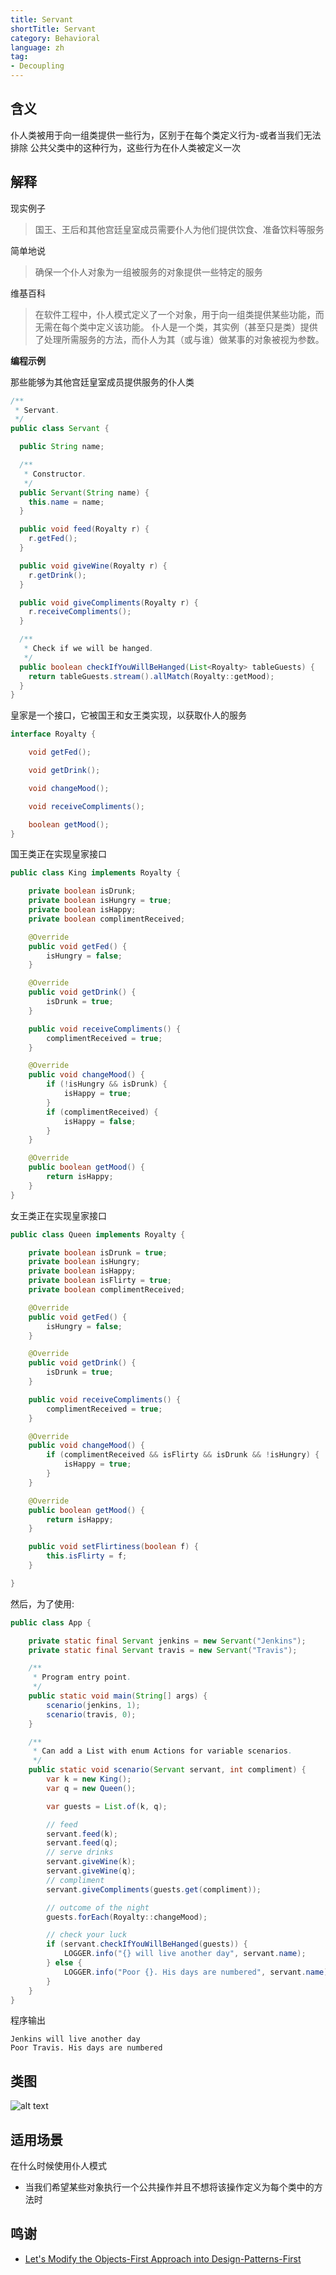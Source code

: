 ```yaml
---
title: Servant
shortTitle: Servant
category: Behavioral
language: zh
tag:
- Decoupling
---
```


## 含义
仆人类被用于向一组类提供一些行为，区别于在每个类定义行为-或者当我们无法排除
公共父类中的这种行为，这些行为在仆人类被定义一次

## 解释

现实例子

> 国王、王后和其他宫廷皇室成员需要仆人为他们提供饮食、准备饮料等服务

简单地说

> 确保一个仆人对象为一组被服务的对象提供一些特定的服务

维基百科

> 在软件工程中，仆人模式定义了一个对象，用于向一组类提供某些功能，而无需在每个类中定义该功能。 仆人是一个类，其实例（甚至只是类）提供了处理所需服务的方法，而仆人为其（或与谁）做某事的对象被视为参数。

**编程示例**

那些能够为其他宫廷皇室成员提供服务的仆人类

```java
/**
 * Servant.
 */
public class Servant {

  public String name;

  /**
   * Constructor.
   */
  public Servant(String name) {
    this.name = name;
  }

  public void feed(Royalty r) {
    r.getFed();
  }

  public void giveWine(Royalty r) {
    r.getDrink();
  }

  public void giveCompliments(Royalty r) {
    r.receiveCompliments();
  }

  /**
   * Check if we will be hanged.
   */
  public boolean checkIfYouWillBeHanged(List<Royalty> tableGuests) {
    return tableGuests.stream().allMatch(Royalty::getMood);
  }
}
```

皇家是一个接口，它被国王和女王类实现，以获取仆人的服务

```java
interface Royalty {

    void getFed();

    void getDrink();

    void changeMood();

    void receiveCompliments();

    boolean getMood();
}
```
国王类正在实现皇家接口
```java
public class King implements Royalty {

    private boolean isDrunk;
    private boolean isHungry = true;
    private boolean isHappy;
    private boolean complimentReceived;

    @Override
    public void getFed() {
        isHungry = false;
    }

    @Override
    public void getDrink() {
        isDrunk = true;
    }

    public void receiveCompliments() {
        complimentReceived = true;
    }

    @Override
    public void changeMood() {
        if (!isHungry && isDrunk) {
            isHappy = true;
        }
        if (complimentReceived) {
            isHappy = false;
        }
    }

    @Override
    public boolean getMood() {
        return isHappy;
    }
}
```
女王类正在实现皇家接口
```java
public class Queen implements Royalty {

    private boolean isDrunk = true;
    private boolean isHungry;
    private boolean isHappy;
    private boolean isFlirty = true;
    private boolean complimentReceived;

    @Override
    public void getFed() {
        isHungry = false;
    }

    @Override
    public void getDrink() {
        isDrunk = true;
    }

    public void receiveCompliments() {
        complimentReceived = true;
    }

    @Override
    public void changeMood() {
        if (complimentReceived && isFlirty && isDrunk && !isHungry) {
            isHappy = true;
        }
    }

    @Override
    public boolean getMood() {
        return isHappy;
    }

    public void setFlirtiness(boolean f) {
        this.isFlirty = f;
    }

}
```

然后，为了使用:

```java
public class App {

    private static final Servant jenkins = new Servant("Jenkins");
    private static final Servant travis = new Servant("Travis");

    /**
     * Program entry point.
     */
    public static void main(String[] args) {
        scenario(jenkins, 1);
        scenario(travis, 0);
    }

    /**
     * Can add a List with enum Actions for variable scenarios.
     */
    public static void scenario(Servant servant, int compliment) {
        var k = new King();
        var q = new Queen();

        var guests = List.of(k, q);

        // feed
        servant.feed(k);
        servant.feed(q);
        // serve drinks
        servant.giveWine(k);
        servant.giveWine(q);
        // compliment
        servant.giveCompliments(guests.get(compliment));

        // outcome of the night
        guests.forEach(Royalty::changeMood);

        // check your luck
        if (servant.checkIfYouWillBeHanged(guests)) {
            LOGGER.info("{} will live another day", servant.name);
        } else {
            LOGGER.info("Poor {}. His days are numbered", servant.name);
        }
    }
}
```

程序输出

```
Jenkins will live another day
Poor Travis. His days are numbered
```


## 类图
![alt text](./etc/servant-pattern.png "Servant")

## 适用场景
在什么时候使用仆人模式

* 当我们希望某些对象执行一个公共操作并且不想将该操作定义为每个类中的方法时

## 鸣谢

* [Let's Modify the Objects-First Approach into Design-Patterns-First](http://edu.pecinovsky.cz/papers/2006_ITiCSE_Design_Patterns_First.pdf)
